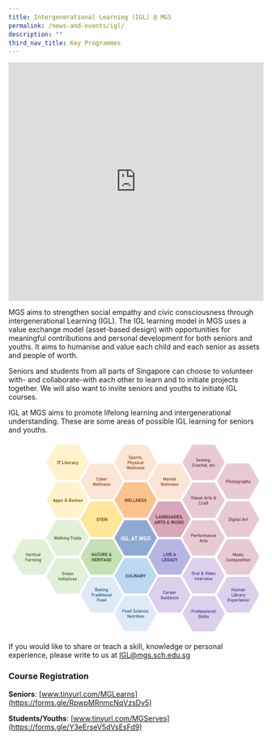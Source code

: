 ```yaml
---
title: Intergenerational Learning (IGL) @ MGS
permalink: /news-and-events/igl/
description: ""
third_nav_title: Key Programmes
---
```

<div style="width:100%; height:470px">
<iframe allowfullscreen="true" height="100%" width="100%" frameborder="0" src="https://docs.google.com/presentation/d/e/2PACX-1vRw0bQxKhWeVERaN6OQpUld_EKRlCOpP9EgYdN2AAYHymPFef2mXm15hwG60wAeQDf5lq3pgGV2-0Vb/embed?start=true&amp;loop=true&amp;delayms=3000"></iframe>
</div>


MGS aims to strengthen social empathy and civic consciousness through intergenerational Learning (IGL). The IGL learning model in MGS uses a value exchange model (asset-based design) with opportunities for meaningful contributions and personal development for both seniors and youths. It aims to humanise and value each child and each senior as assets and people of worth. 

Seniors and students from all parts of Singapore can choose to volunteer with- and collaborate-with each other to learn and to initiate projects together. We will also want to invite seniors and youths to initiate IGL courses. 

IGL at MGS aims to promote lifelong learning and intergenerational understanding. These are some areas of possible IGL learning for seniors and youths. 

![](/images/Secondary/igl-courses-2023.png)

If you would like to share or teach a skill, knowledge or personal experience, please write to us at [IGL@mgs.sch.edu.sg](mailto:IGL@mgs.sch.edu.sg)


### Course Registration

**Seniors**: 
[www.tinyurl.com/MGLearns](https://forms.gle/RpwpMRnmcNqVzsDv5)
 
**Students/Youths**: 
[www.tinyurl.com/MGServes](https://forms.gle/Y3eErseV5dVsEsFd9)